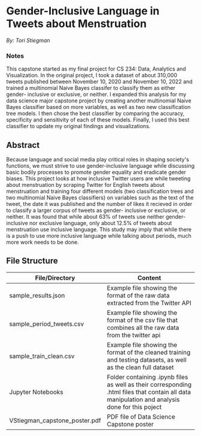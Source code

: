 # Gender-Inclusive Language in Tweets about Menstruation

_By: Tori Stiegman_

### Notes
This capstone started as my final project for CS 234: Data, Analytics and Visualization. In the original project, I took a dataset of about 310,000 tweets published between November 10, 2020 and November 10, 2022 and trained a multinomial Naive Bayes classifer to classify them as either gender- inclusive or exclusive, or neither. I expanded this analysis for my data science major capstone project by creating another multinomial Naive Bayes classifier based on more variables, as well as two new classification tree models. I then chose the best classifier by comparing the accuracy, specificity and sensitivity of each of these models. Finally, I used this best classifier to update my original findings and visualizations. 


## Abstract
Because language and social media play critical roles in shaping society's functions, we must strive to use gender-inclusive language while discussing basic bodily processes to promote gender equality and eradicate gender biases. This project looks at how inclusive Twitter users are while tweeting about menstruation by scraping Twitter for English tweets about menstruation and training four different models (two classification trees and two multinomial Naive Bayes classifiers) on variables such as the text of the tweet, the date it was published and the number of likes it recieved in order to classify a larger corpus of tweets as gender- inclusive or exclusive, or neither. It was found that while about 63% of tweets use neither gender-inclusive nor exclusive language, only about 12.5% of tweets about menstruation use inclusive language. This study may imply that while there is a push to use more inclusive language while talking about periods, much more work needs to be done. 


## File Structure
File/Directory | Content
------------- | -------------
sample_results.json | Example file showing the format of the raw data extracted from the Twitter API
sample_period_tweets.csv  | Example file showing the format of the csv file that combines all the raw data from the twitter api
sample_train_clean.csv | Example file showing the format of the cleaned training and testing datasets, as well as the clean full dataset
Jupyter Notebooks | Folder containing .ipynb files as well as their corresponding .html files that contain all data manipulation and analysis done for this poject
VStiegman_capstone_poster.pdf | PDF file of Data Science Capstone poster 
